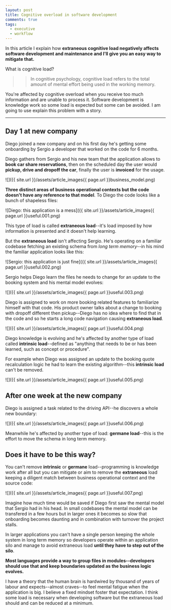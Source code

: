 ```yaml
---
layout: post
title: Cognitive overload in software development
comments: true
tags:
  - executive
  - workflow
---
```


In this article I explain how **extraneous cognitive load negatively affects software development and maintenance and I'll give you an easy way to mitigate that.**

What is cognitive load?

>> In cognitive psychology, cognitive load refers to the total amount of mental effort being used in the working memory.

You're affected by cognitive overload when you receive too much information and are unable to process it. Software development is knowledge work so some load is expected but some can be avoided. I am going to use explain this problem with a story.

---

## Day 1 at new company

Diego joined a new company and on his first day he's getting some onboarding by Sergio a developer that worked on the code for 6 months.

Diego gathers from Sergio and his new team that the application allows to **book car share reservations**, then on the scheduled day the user would **pickup, drive and dropoff the car**, finally the user is **invoiced** for the usage.

![]({{ site.url }}/assets/article_images{{ page.url }}business_model.png)

**Three distinct areas of business operational contexts but the code doesn't have any reference to that model**. To Diego the code looks like a bunch of shapeless files:

![Diego: this application is a mess]({{ site.url }}/assets/article_images{{ page.url }}useful.001.png)

This type of load is called **extraneous load**--it's load imposed by how information is presented and it doesn't help learning.

But the **extraneous load** isn't affecting Sergio. He's operating on a familiar codebase fetching an existing schema from *long term memory*--in his mind the familiar application looks like this:

![Sergio: this application is just fine]({{ site.url }}/assets/article_images{{ page.url }}useful.002.png)

Sergio helps Diego learn the files he needs to change for an update to the booking system and his mental model evolves:

![]({{ site.url }}/assets/article_images{{ page.url }}useful.003.png)

Diego is assigned to work on more booking related features to familiarize himself with that code. His product owner talks about a change to booking with dropoff different then pickup--Diego has no idea where to find that in the code and so he starts a long code navigation causing **extraneous load**.

![]({{ site.url }}/assets/article_images{{ page.url }}useful.004.png)

Diego knowledge is evolving and he's affected by another type of load called **intrinsic load**--defined as "anything that needs to be or has been learned, such as concept or procedure".

For example when Diego was assigned an update to the booking quote recalculation logic he had to learn the existing algorithm--this **intrinsic load** can't be removed.

![]({{ site.url }}/assets/article_images{{ page.url }}useful.005.png)

## After one week at the new company

Diego is assigned a task related to the driving API--he discovers a whole new boundary:

![]({{ site.url }}/assets/article_images{{ page.url }}useful.006.png)

Meanwhile he's affected by another type of load: **germane load**--this is the effort to move the schema in long term memory.

## Does it have to be this way?

You can't remove **intrinsic** or **germane** load--programming is knowledge work after all but you can mitigate or aim to remove the **extraneous** load keeping a diligent match between business operational context and the source code:

![]({{ site.url }}/assets/article_images{{ page.url }}useful.007.png)

Imagine how much time would be saved if Diego first saw the mental model that Sergio had in his head. In small codebases the mental model can be transfered in a few hours but in larger ones it becomes so slow that onboarding becomes daunting and in combination with turnover the project stalls.

In larger applications you can't have a single person keeping the whole system in long term memory so developers operate within an application silo and manage to avoid extraneous load **until they have to step out of the silo**.

**Most languages provide a way to group files in modules--developers should use that and keep boundaries updated as the business logic evolves.**

I have a theory that the human brain is hardwired by thousand of years of labour and expects--almost craves--to feel mental fatigue when the application is big. I believe a fixed mindset foster that expectation. I think some load is necessary when developing software but the extraneous load should and can be reduced at a minimum.
